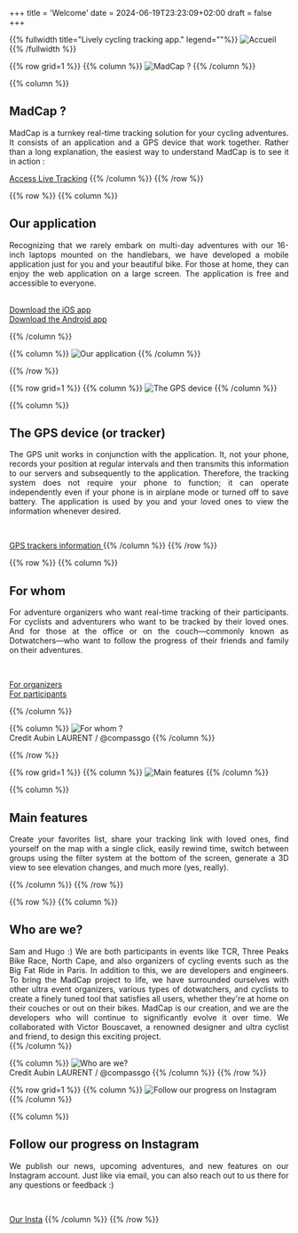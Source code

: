 +++
title = 'Welcome'
date = 2024-06-19T23:23:09+02:00
draft = false
+++




<!-- Image haute accueil  -->

{{% fullwidth title="Lively cycling tracking app." legend=""%}}
![Accueil](/accueil/im-acc-000.jpg)
{{% /fullwidth %}}






<!-- ######  ligne MadCap  ###### ? -->

{{% row grid=1  %}} <!-- ligne avec grille en fond -->
{{% column %}}
![MadCap ?](/accueil/im-acc-001.png)
{{% /column %}}

{{% column %}}
## <div style="text-align: left"> MadCap ? </div>

<div style="text-align: justify"> MadCap is a turnkey real-time tracking solution for your cycling adventures. It consists of an application and a GPS device that work together. Rather than a long explanation, the easiest way to understand MadCap is to see it in action : </div>

[Access Live Tracking](https://app.madcap.cc/)
{{% /column %}}
{{% /row %}}






<!-- ######  ligne Notre application  ###### ? -->

{{% row  %}} <!-- ligne sans grille en fond -->
{{% column %}}
## <div style="text-align: left"> Our application </div>

<div style="text-align: justify"> Recognizing that we rarely embark on multi-day adventures with our 16-inch laptops mounted on the handlebars, we have developed a mobile application just for you and your beautiful bike. For those at home, they can enjoy the web application on a large screen.
The application is free and accessible to everyone. </div>
&nbsp;

[Download the iOS app](https://apps.apple.com/fr/app/madcap-cc/id6478298631)  
[Download the Android app](https://play.google.com/store/apps/details?id=cc.madcap&hl=fr)


{{% /column %}}

{{% column %}}
![Our application](/accueil/im-acc-002.jpg)
{{% /column %}}

{{% /row %}}





<!-- ######  Ligne Le boitier GPS (ou tracker)  ###### ? -->

{{% row grid=1  %}} <!-- ligne avec grille en fond -->
{{% column %}}
![The GPS device](/accueil/im-acc-003.jpg)
{{% /column %}}

{{% column %}}
## <div style="text-align: left"> The GPS device (or tracker) </div>

<div style="text-align: justify"> The GPS unit works in conjunction with the application. It, not your phone, records your position at regular intervals and then transmits this information to our servers and subsequently to the application.
Therefore, the tracking system does not require your phone to function; it can operate independently even if your phone is in airplane mode or turned off to save battery. The application is used by you and your loved ones to view the information whenever desired. </div>

&nbsp;

<a href="/accueil/MadCap GPS device Information.pdf" target="_blank"> GPS trackers information </a>
{{% /column %}}
{{% /row %}}






<!-- ######  ligne Pour qui ? noGRILL  ###### ? -->

{{% row  %}} <!-- ligne sans grille en fond -->
{{% column %}}
## <div style="text-align: left"> For whom </div>

<div style="text-align: justify"> For adventure organizers who want real-time tracking of their participants. For cyclists and adventurers who want to be tracked by their loved ones. And for those at the office or on the couch—commonly known as Dotwatchers—who want to follow the progress of their friends and family on their adventures. </div>

&nbsp;

[For organizers](https://madcap.cc/orga/)  
[For participants](https://madcap.cc/participant/)

{{% /column %}}

{{% column %}}
![For whom ?](/accueil/im-acc-004.jpg)  
Credit Aubin LAURENT / @compassgo
{{% /column %}}

{{% /row %}}






<!-- ######  Fonctionnalitées principales GRILLE ###### ? -->

{{% row grid=1  %}} <!-- ligne avec grille en fond -->
{{% column %}}
![Main features](/accueil/im-acc-005.png)
{{% /column %}}

{{% column %}}
## <div style="text-align: left"> Main features </div>

<div style="text-align: justify"> Create your favorites list, share your tracking link with loved ones, find yourself on the map with a single click, easily rewind time, switch between groups using the filter system at the bottom of the screen, generate a 3D view to see elevation changes, and much more (yes, really). </div>

{{% /column %}}
{{% /row %}}







<!-- ######  ligne Qui sommes nous ? noGRILL  ###### ? -->

{{% row  %}} <!-- ligne sans grille en fond -->
{{% column %}}
## <div style="text-align: left"> Who are we? </div>

<div style="text-align: justify"> Sam and Hugo :) We are both participants in events like TCR, Three Peaks Bike Race, North Cape, and also organizers of cycling events such as the Big Fat Ride in Paris. In addition to this, we are developers and engineers. To bring the MadCap project to life, we have surrounded ourselves with other ultra event organizers, various types of dotwatchers, and cyclists to create a finely tuned tool that satisfies all users, whether they're at home on their couches or out on their bikes. MadCap is our creation, and we are the developers who will continue to significantly evolve it over time. We collaborated with Victor Bouscavet, a renowned designer and ultra cyclist and friend, to design this exciting project. </div>
{{% /column %}}

{{% column %}}
![Who are we?](/accueil/im-acc-006.jpg)  
Credit Aubin LAURENT / @compassgo
{{% /column %}}
{{% /row %}}




<!-- ######  Suivre notre actu sur instagram GRILLE  ###### ? -->

{{% row grid=1  %}} <!-- ligne avec grille en fond -->
{{% column %}}
![Follow our progress on Instagram](/accueil/im-acc-007.png)
{{% /column %}}

{{% column %}}
## <div style="text-align: left"> Follow our progress on Instagram  </div>

<div style="text-align: justify"> We publish our news, upcoming adventures, and new features on our Instagram account. Just like via email, you can also reach out to us there for any questions or feedback :) </div>

&nbsp;

[Our Insta](https://www.instagram.com/madcap.cc/)
{{% /column %}}
{{% /row %}}


